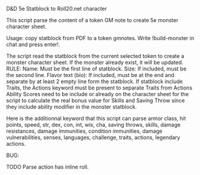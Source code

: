 D&D 5e Statblock to Roll20.net character

This script parse the content of a token GM note to create 5e monster character sheet.

Usage: copy statblock from PDF to a token gmnotes.
Write !build-monster in chat and press enter!.

The script read the statblock from the current selected token to create a monster character sheet. If the monster already exist, it will be updated.
RULE:
Name: Must be the first line of statblock.
Size: If included, must be the second line.
Flavor text (bio): If included, must be at the end and separate by at least 2 empty line form the statblock.
If statblock include Traits, the Actions keyword must be present to separate Traits from Actions
Ability Scores need to be include or already on the character sheet for the script to calculate the real bonus value for Skills and Saving Throw since they include ability modifier in the monster statblock.

Here is the additionnal keyword that this script can parse
armor class, hit points, speed, str, dex, con, int, wis, cha, saving throws, skills, damage resistances, damage immunities, condition immunities, damage vulnerabilities, senses, languages, challenge, traits, actions, legendary actions.

BUG:

TODO
Parse action has inline roll.

